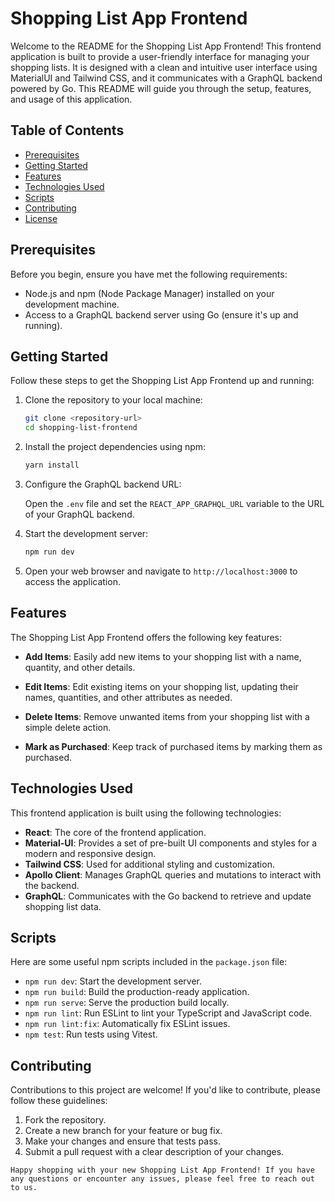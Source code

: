 # Shopping List App Frontend

Welcome to the README for the Shopping List App Frontend! This frontend application is built to provide a user-friendly interface for managing your shopping lists. It is designed with a clean and intuitive user interface using MaterialUI and Tailwind CSS, and it communicates with a GraphQL backend powered by Go. This README will guide you through the setup, features, and usage of this application.

## Table of Contents

-   [Prerequisites](#prerequisites)
-   [Getting Started](#getting-started)
-   [Features](#features)
-   [Technologies Used](#technologies-used)
-   [Scripts](#scripts)
-   [Contributing](#contributing)
-   [License](#license)

## Prerequisites

Before you begin, ensure you have met the following requirements:

-   Node.js and npm (Node Package Manager) installed on your development machine.
-   Access to a GraphQL backend server using Go (ensure it's up and running).

## Getting Started

Follow these steps to get the Shopping List App Frontend up and running:

1. Clone the repository to your local machine:

    ```bash
    git clone <repository-url>
    cd shopping-list-frontend
    ```

2. Install the project dependencies using npm:

    ```bash
    yarn install
    ```

3. Configure the GraphQL backend URL:

    Open the `.env` file and set the `REACT_APP_GRAPHQL_URL` variable to the URL of your GraphQL backend.

4. Start the development server:

    ```bash
    npm run dev
    ```

5. Open your web browser and navigate to `http://localhost:3000` to access the application.

## Features

The Shopping List App Frontend offers the following key features:

-   **Add Items**: Easily add new items to your shopping list with a name, quantity, and other details.

-   **Edit Items**: Edit existing items on your shopping list, updating their names, quantities, and other attributes as needed.

-   **Delete Items**: Remove unwanted items from your shopping list with a simple delete action.

-   **Mark as Purchased**: Keep track of purchased items by marking them as purchased.

## Technologies Used

This frontend application is built using the following technologies:

-   **React**: The core of the frontend application.
-   **Material-UI**: Provides a set of pre-built UI components and styles for a modern and responsive design.
-   **Tailwind CSS**: Used for additional styling and customization.
-   **Apollo Client**: Manages GraphQL queries and mutations to interact with the backend.
-   **GraphQL**: Communicates with the Go backend to retrieve and update shopping list data.

## Scripts

Here are some useful npm scripts included in the `package.json` file:

-   `npm run dev`: Start the development server.
-   `npm run build`: Build the production-ready application.
-   `npm run serve`: Serve the production build locally.
-   `npm run lint`: Run ESLint to lint your TypeScript and JavaScript code.
-   `npm run lint:fix`: Automatically fix ESLint issues.
-   `npm test`: Run tests using Vitest.

## Contributing

Contributions to this project are welcome! If you'd like to contribute, please follow these guidelines:

1. Fork the repository.
2. Create a new branch for your feature or bug fix.
3. Make your changes and ensure that tests pass.
4. Submit a pull request with a clear description of your changes.

```
Happy shopping with your new Shopping List App Frontend! If you have any questions or encounter any issues, please feel free to reach out to us.
```
